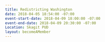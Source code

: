 ```yaml
---
title: Redistricting Washington
date: 2018-04-05 18:54:00 -07:00
event-start-date: 2018-04-09 18:00:00 -07:00
event-end-date: 2018-04-09 20:30:00 -07:00
Location: Skagit PUD
layout: becomeAMember
---
```


